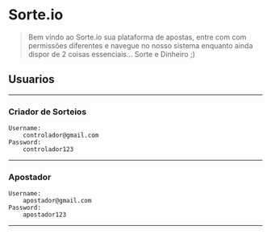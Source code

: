 # Sorte.io
> Bem vindo ao Sorte.io sua plataforma de apostas, entre com 
  com permissões diferentes e navegue no nosso sistema enquanto 
  ainda dispor de 2 coisas essenciais... 
  Sorte e Dinheiro ;) 

## Usuarios

---

### Criador de Sorteios

    Username:
        controlador@gmail.com
    Password:
        controlador123

---
### Apostador

    Username:
        apostador@gmail.com
    Password:
        apostador123

---
